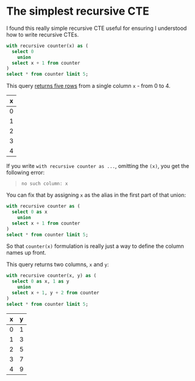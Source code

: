 # The simplest recursive CTE

I found this really simple recursive CTE useful for ensuring I understood how to write recursive CTEs.
```sql
with recursive counter(x) as (
  select 0
    union
  select x + 1 from counter
)
select * from counter limit 5;
```
This query [returns five rows](https://latest.datasette.io/_memory?sql=with+recursive+counter%28x%29+as+%28%0D%0A++select+0%0D%0A++++union%0D%0A++select+x+%2B+1+from+counter%0D%0A%29%0D%0Aselect+*+from+counter+limit+10%3B) from a single column `x` - from 0 to 4.

|   x |
|-----|
|   0 |
|   1 |
|   2 |
|   3 |
|   4 |

If you write `with recursive counter as ...`, omitting the `(x)`, you get the following error:

> `no such column: x`

You can fix that by assigning `x` as the alias in the first part of that union:
```sql
with recursive counter as (
  select 0 as x
    union
  select x + 1 from counter
)
select * from counter limit 5;
```
So that `counter(x)` formulation is really just a way to define the column names up front.

This query returns two columns, `x` and `y`:

```sql
with recursive counter(x, y) as (
  select 0 as x, 1 as y
    union
  select x + 1, y + 2 from counter
)
select * from counter limit 5;
```
|   x |   y |
|-----|-----|
|   0 |   1 |
|   1 |   3 |
|   2 |   5 |
|   3 |   7 |
|   4 |   9 |
```
